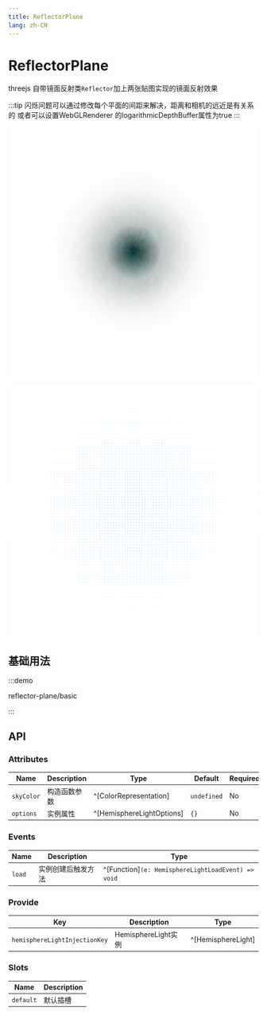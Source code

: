 ```yaml
---
title: ReflectorPlane
lang: zh-CN
---
```


# ReflectorPlane

threejs 自带镜面反射类`Reflector`加上两张贴图实现的镜面反射效果

:::tip
闪烁问题可以通过修改每个平面的间距来解决，距离和相机的远近是有关系的
或者可以设置WebGLRenderer 的logarithmicDepthBuffer属性为true
:::


![floor-background](/geo/floor-background.png)

![floor-circle-point](/geo/floor-circle-point.png)

## 基础用法

:::demo

reflector-plane/basic

:::

## API

### Attributes

| Name          | Description  | Type                      | Default     | Required |
| ------------- | ------------ | ------------------------- | ----------- | -------- |
| `skyColor`    | 构造函数参数 | ^[ColorRepresentation]    | `undefined` | No       |
| `options`     | 实例属性     | ^[HemisphereLightOptions] | `{}`        | No       |

### Events

| Name   | Description        | Type                                               |
| ------ | ------------------ | -------------------------------------------------- |
| `load` | 实例创建后触发方法   | ^[Function]`(e: HemisphereLightLoadEvent) => void` |

### Provide

| Key                           | Description         | Type               |
| ----------------------------- | ------------------- | ------------------ |
| `hemisphereLightInjectionKey` | HemisphereLight实例 | ^[HemisphereLight] |

### Slots

| Name      | Description |
| --------- | ----------- |
| `default` | 默认插槽    |

